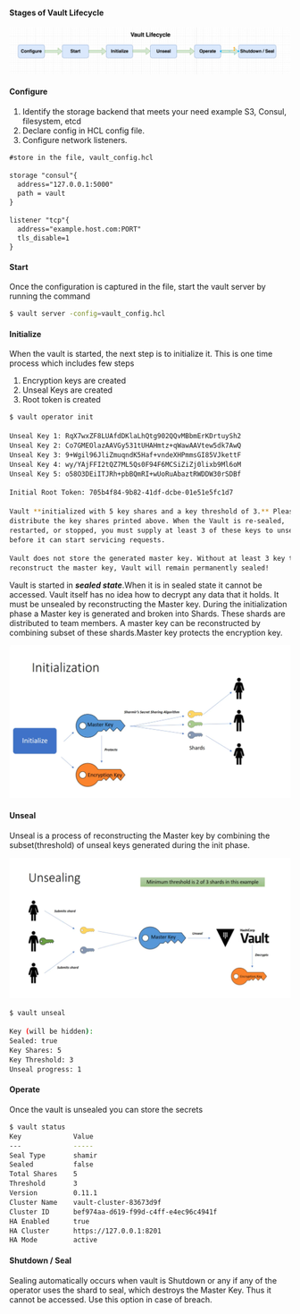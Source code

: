 #### Stages of Vault Lifecycle

   ![Vault_Life](images/Vault_Lifecycle.png)

#### Configure 
1.  Identify the storage backend that meets your need example S3, Consul, filesystem, etcd
2.  Declare config in HCL config file.
3.  Configure network listeners.  

```hcl
#store in the file, vault_config.hcl
  
storage "consul"{
  address="127.0.0.1:5000"
  path = vault
}

listener "tcp"{
  address="example.host.com:PORT"
  tls_disable=1
}
```   

#### Start
Once the configuration is captured in the file, start the vault server by running the command
```bash
$ vault server -config=vault_config.hcl
```

#### Initialize
When the vault is started, the next step is to initialize it. This is one time process which includes few steps
   1. Encryption keys are created
   2. Unseal Keys are created
   3. Root token is created
```bash
$ vault operator init
    
Unseal Key 1: RqX7wxZF8LUAfdDKlaLhQtg902QQvMBbmErKDrtuySh2
Unseal Key 2: Co7GMEOlazAAVGy531tUHAHmtz+qWawAAVtew5dk7AwQ
Unseal Key 3: 9+Wgil96JliZmuqndK5Haf+vndeXHPmmsGI85VJkettF
Unseal Key 4: wy/YAjFFI2tQZ7ML5Qs0F94F6MCSiZiZj0lixb9Ml6oM
Unseal Key 5: o58O3DEiITJRh+pbBQmRI+wUoRuAbaztRWDDW30rSDBf
    
Initial Root Token: 705b4f84-9b82-41df-dcbe-01e51e5fc1d7
    
Vault **initialized with 5 key shares and a key threshold of 3.** Please securely
distribute the key shares printed above. When the Vault is re-sealed,
restarted, or stopped, you must supply at least 3 of these keys to unseal it
before it can start servicing requests.
    
Vault does not store the generated master key. Without at least 3 key to
reconstruct the master key, Vault will remain permanently sealed!
``` 
    
Vault is started in **_sealed state_**.When it is in sealed state it cannot be accessed.
Vault itself has no idea how to decrypt any data that it holds. It must be unsealed by reconstructing the Master key.
During the initialization phase a Master key is generated and broken into Shards.
These shards are distributed to team members.
A master key can be reconstructed by combining subset of these shards.Master key protects the encryption key.
    
   ![init](images/initialize.png)

#### Unseal
Unseal is a process of reconstructing the Master key by combining the subset(threshold) of unseal keys generated during the init phase.

   ![unseal](images/unseal.png)

```bash
$ vault unseal
    
Key (will be hidden):
Sealed: true
Key Shares: 5
Key Threshold: 3 
Unseal progress: 1
```
#### Operate
Once the vault is unsealed you can store the secrets

```bash
$ vault status
Key             Value
---             -----
Seal Type       shamir
Sealed          false
Total Shares    5
Threshold       3
Version         0.11.1
Cluster Name    vault-cluster-83673d9f
Cluster ID      bef974aa-d619-f99d-c4ff-e4ec96c4941f
HA Enabled      true
HA Cluster      https://127.0.0.1:8201
HA Mode         active
```
#### Shutdown / Seal
Sealing automatically occurs when vault is Shutdown or any if any of the operator uses the shard to seal, which destroys the Master Key.
Thus it cannot be accessed. Use this option in case of breach.